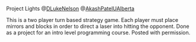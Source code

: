 Project Lights
@[DLukeNelson](https://github.com/DLukeNelson)
@[AkashPatelUAlberta](https://github.com/AkashPatelUAlberta)

This is a two player turn based strategy game. Each player must place mirrors and blocks in order
to direct a laser into hitting the opponent. Done as a project for an intro level
programming course. Posted with permission.

